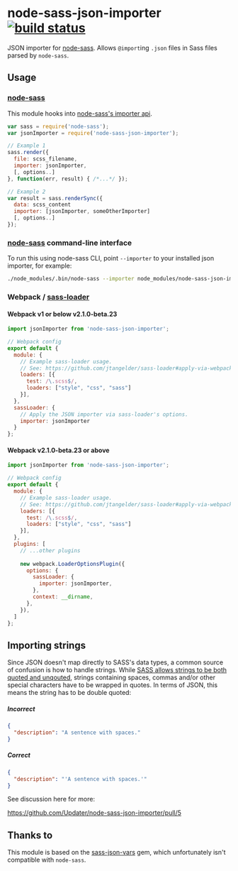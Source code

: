 # node-sass-json-importer [![build status](https://travis-ci.org/Updater/node-sass-json-importer.svg?branch=master)](https://travis-ci.org/Updater/node-sass-json-importer)
JSON importer for [node-sass](https://github.com/sass/node-sass). Allows `@import`ing `.json` files in Sass files parsed by `node-sass`.

## Usage
### [node-sass](https://github.com/sass/node-sass)
This module hooks into [node-sass's importer api](https://github.com/sass/node-sass#importer--v200---experimental).

```javascript
var sass = require('node-sass');
var jsonImporter = require('node-sass-json-importer');

// Example 1
sass.render({
  file: scss_filename,
  importer: jsonImporter,
  [, options..]
}, function(err, result) { /*...*/ });

// Example 2
var result = sass.renderSync({
  data: scss_content
  importer: [jsonImporter, someOtherImporter]
  [, options..]
});
```

### [node-sass](https://github.com/sass/node-sass) command-line interface

To run this using node-sass CLI, point `--importer` to your installed json importer, for example: 

```sh
./node_modules/.bin/node-sass --importer node_modules/node-sass-json-importer/dist/node-sass-json-importer.js --recursive ./src --output ./dist
```

### Webpack / [sass-loader](https://github.com/jtangelder/sass-loader)

#### Webpack v1 or below v2.1.0-beta.23

```javascript
import jsonImporter from 'node-sass-json-importer';

// Webpack config
export default {
  module: {
    // Example sass-loader usage. 
    // See: https://github.com/jtangelder/sass-loader#apply-via-webpack-config
    loaders: [{
      test: /\.scss$/,
      loaders: ["style", "css", "sass"]
    }],
  },
  sassLoader: {
    // Apply the JSON importer via sass-loader's options.
    importer: jsonImporter
  }
};
```

#### Webpack v2.1.0-beta.23 or above

```javascript
import jsonImporter from 'node-sass-json-importer';

// Webpack config
export default {
  module: {
    // Example sass-loader usage. 
    // See: https://github.com/jtangelder/sass-loader#apply-via-webpack-config
    loaders: [{
      test: /\.scss$/,
      loaders: ["style", "css", "sass"]
    }],
  },
  plugins: [
    // ...other plugins
    
    new webpack.LoaderOptionsPlugin({
      options: {
        sassLoader: {
          importer: jsonImporter,
        },
        context: __dirname,
      },
    }),
  ]
};
```

## Importing strings
Since JSON doesn't map directly to SASS's data types, a common source of confusion is how to handle strings. While [SASS allows strings to be both quoted and unqouted](http://sass-lang.com/documentation/file.SASS_REFERENCE.html#sass-script-strings), strings containing spaces, commas and/or other special characters have to be wrapped in quotes. In terms of JSON, this means the string has to be double quoted:

##### Incorrect
```json
{
  "description": "A sentence with spaces."
}
```

##### Correct
```json
{
  "description": "'A sentence with spaces.'"
}
```

See discussion here for more:

https://github.com/Updater/node-sass-json-importer/pull/5

## Thanks to
This module is based on the [sass-json-vars](https://github.com/vigetlabs/sass-json-vars) gem, which unfortunately isn't compatible with `node-sass`.

